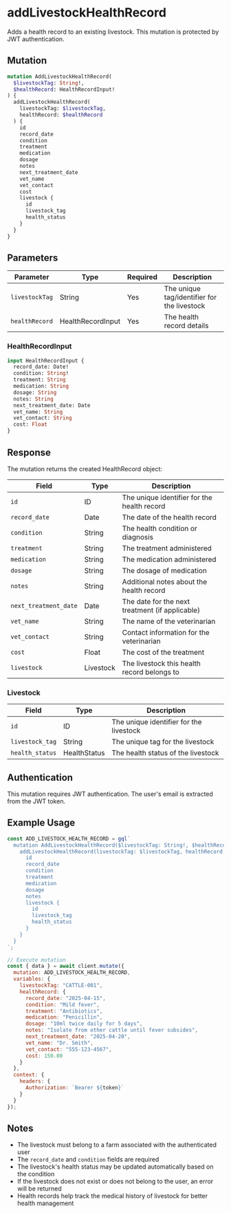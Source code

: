 # addLivestockHealthRecord

Adds a health record to an existing livestock. This mutation is protected by JWT authentication.

## Mutation

```graphql
mutation AddLivestockHealthRecord(
  $livestockTag: String!,
  $healthRecord: HealthRecordInput!
) {
  addLivestockHealthRecord(
    livestockTag: $livestockTag,
    healthRecord: $healthRecord
  ) {
    id
    record_date
    condition
    treatment
    medication
    dosage
    notes
    next_treatment_date
    vet_name
    vet_contact
    cost
    livestock {
      id
      livestock_tag
      health_status
    }
  }
}
```

## Parameters

| Parameter | Type | Required | Description |
|-----------|------|----------|-------------|
| `livestockTag` | String | Yes | The unique tag/identifier for the livestock |
| `healthRecord` | HealthRecordInput | Yes | The health record details |

### HealthRecordInput

```graphql
input HealthRecordInput {
  record_date: Date!
  condition: String!
  treatment: String
  medication: String
  dosage: String
  notes: String
  next_treatment_date: Date
  vet_name: String
  vet_contact: String
  cost: Float
}
```

## Response

The mutation returns the created HealthRecord object:

| Field | Type | Description |
|-------|------|-------------|
| `id` | ID | The unique identifier for the health record |
| `record_date` | Date | The date of the health record |
| `condition` | String | The health condition or diagnosis |
| `treatment` | String | The treatment administered |
| `medication` | String | The medication administered |
| `dosage` | String | The dosage of medication |
| `notes` | String | Additional notes about the health record |
| `next_treatment_date` | Date | The date for the next treatment (if applicable) |
| `vet_name` | String | The name of the veterinarian |
| `vet_contact` | String | Contact information for the veterinarian |
| `cost` | Float | The cost of the treatment |
| `livestock` | Livestock | The livestock this health record belongs to |

### Livestock

| Field | Type | Description |
|-------|------|-------------|
| `id` | ID | The unique identifier for the livestock |
| `livestock_tag` | String | The unique tag for the livestock |
| `health_status` | HealthStatus | The health status of the livestock |

## Authentication

This mutation requires JWT authentication. The user's email is extracted from the JWT token.

## Example Usage

```javascript
const ADD_LIVESTOCK_HEALTH_RECORD = gql`
  mutation AddLivestockHealthRecord($livestockTag: String!, $healthRecord: HealthRecordInput!) {
    addLivestockHealthRecord(livestockTag: $livestockTag, healthRecord: $healthRecord) {
      id
      record_date
      condition
      treatment
      medication
      dosage
      notes
      livestock {
        id
        livestock_tag
        health_status
      }
    }
  }
`;

// Execute mutation
const { data } = await client.mutate({
  mutation: ADD_LIVESTOCK_HEALTH_RECORD,
  variables: {
    livestockTag: "CATTLE-001",
    healthRecord: {
      record_date: "2025-04-15",
      condition: "Mild fever",
      treatment: "Antibiotics",
      medication: "Penicillin",
      dosage: "10ml twice daily for 5 days",
      notes: "Isolate from other cattle until fever subsides",
      next_treatment_date: "2025-04-20",
      vet_name: "Dr. Smith",
      vet_contact: "555-123-4567",
      cost: 150.00
    }
  },
  context: {
    headers: {
      Authorization: `Bearer ${token}`
    }
  }
});
```

## Notes

- The livestock must belong to a farm associated with the authenticated user
- The `record_date` and `condition` fields are required
- The livestock's health status may be updated automatically based on the condition
- If the livestock does not exist or does not belong to the user, an error will be returned
- Health records help track the medical history of livestock for better health management
